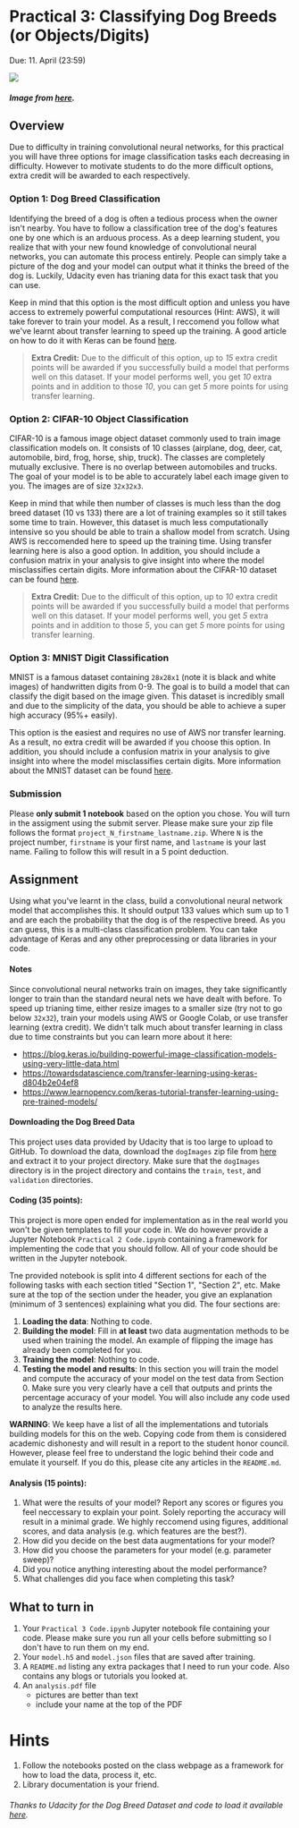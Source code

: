 # Practical 3: Classifying Dog Breeds (or Objects/Digits)

Due: 11. April (23:59)

![](http://www.pngpix.com/wp-content/uploads/2016/02/Dog-PNG-Image-1-500x290.png)
##### Image from [here](http://www.pngpix.com/download/dog-png-image-2).

## Overview
Due to difficulty in training convolutional neural networks, for this practical you will have three options for image classification tasks each decreasing in difficulty. However to motivate students to do the more difficult options, extra credit will be awarded to each respectively.

### Option 1: Dog Breed Classification
Identifying the breed of a dog is often a tedious process when the owner isn't nearby. You have to follow a classification tree of the dog's features one by one which is an arduous process. As a deep learning student, you realize that with your new found knowledge of convolutional neural networks, you can automate this process entirely. People can simply take a picture of the dog and your model can output what it thinks the breed of the dog is. Luckily, Udacity even has trianing data for this exact task that you can use.

Keep in mind that this option is the most difficult option and unless you have access to extremely powerful computational resources (Hint: AWS), it will take forever to train your model. As a result, I reccomend you follow what we've learnt about transfer learning to speed up the training. A good article on how to do it with Keras can be found [here](https://blog.keras.io/building-powerful-image-classification-models-using-very-little-data.html).

> **Extra Credit:** Due to the difficult of this option, up to *15* extra credit points will be awarded if you successfully build a model that performs well on this dataset. If your model performs well, you get *10* extra points and in addition to those *10*, you can get *5* more points for using transfer learning.

### Option 2: CIFAR-10 Object Classification
CIFAR-10 is a famous image object dataset commonly used to train image classification models on. It consists of 10 classes (airplane, dog, deer, cat, automobile, bird, frog, horse, ship, truck). The classes are completely mutually exclusive. There is no overlap between automobiles and trucks. The goal of your model is to be able to accurately label each image given to you. The images are of size `32x32x3`. 

Keep in mind that while then number of classes is much less than the dog breed dataset (10 vs 133) there are a lot of training examples so it still takes some time to train. However, this dataset is much less computationally intensive so you should be able to train a shallow model from scratch. Using AWS is reccomended here to speed up the training time. Using transfer learning here is also a good option. In addition, you should include a confusion matrix in your analysis to give insight into where the model misclassifies certain digits. More information about the CIFAR-10 dataset can be found [here](https://www.cs.toronto.edu/~kriz/cifar.html).

> **Extra Credit:** Due to the difficult of this option, up to *10* extra credit points will be awarded if you successfully build a model that performs well on this dataset. If your model performs well, you get *5* extra points and in addition to those *5*, you can get *5* more points for using transfer learning.

### Option 3: MNIST Digit Classification
MNIST is a famous dataset containing `28x28x1` (note it is black and white images) of handwritten digits from 0-9. The goal is to build a model that can classify the digit based on the image given. This dataset is incredibly small and due to the simplicity of the data, you should be able to achieve a super high accuracy (95%+ easily). 

This option is the easiest and requires no use of AWS nor transfer learning. As a result, no extra credit will be awarded if you choose this option. In addition, you should include a confusion matrix in your analysis to give insight into where the model misclassifies certain digits. More information about the MNIST dataset can be found [here](http://yann.lecun.com/exdb/mnist/).

### Submission
Please **only submit 1 notebook** based on the option you chose. You will turn in the assigment using the submit server. Please make sure your zip file follows the format `project_N_firstname_lastname.zip`. Where `N` is the project number, `firstname` is your first name, and `lastname` is your last name. Failing to follow this will result in a 5 point deduction.

## Assignment
Using what you've learnt in the class, build a convolutional neural network model that accomplishes this. It should output 133  values which sum up to 1 and are each the probability that the dog is of the respective breed. As you can guess, this is a multi-class classification problem. You can take advantage of Keras and any other preprocessing or data libraries in your code.

#### Notes
Since convolutional neural networks train on images, they take significantly longer to train than the standard neural nets we have dealt with before. To speed up trianing time, either resize images to a smaller size (try not to go below `32x32`), train your models using AWS or Google Colab, or use transfer learning (extra credit). We didn't talk much about transfer learning in class due to time constraints but you can learn more about it here:
* https://blog.keras.io/building-powerful-image-classification-models-using-very-little-data.html
* https://towardsdatascience.com/transfer-learning-using-keras-d804b2e04ef8
* https://www.learnopencv.com/keras-tutorial-transfer-learning-using-pre-trained-models/

#### Downloading the Dog Breed Data
This project uses data provided by Udacity that is too large to upload to GitHub. To download the data, download the `dogImages` zip file from [here](https://s3-us-west-1.amazonaws.com/udacity-aind/dog-project/dogImages.zip) and extract it to your project directory. Make sure that the `dogImages` directory is in the project directory and contains the `train`, `test`, and `validation` directories.

#### Coding (35 points):
This project is more open ended for implementation as in the real world you won't be given templates to fill your code in. We do however provide a Jupyter Notebook `Practical 2 Code.ipynb` containing a framework for implementing the code that you should follow. All of your code should be written in the Jupyter notebook.

Tne provided notebook is split into 4 different sections for each of the following tasks with each section titled "Section 1", "Section 2", etc. Make sure at the top of the section under the header, you give an explanation (minimum of 3 sentences) explaining what you did. The four sections are:

1. **Loading the data**: Nothing to code.
2. **Building the model**: Fill in **at least** two data augmentation methods to be used when training the model. An example of flipping the image has already been completed for you.
3. **Training the model**: Nothing to code.
4. **Testing the model and results**: In this section you will train the model and compute the accuracy of your model on the test data from Section 0. Make sure you very clearly have a cell that outputs and prints the percentage accuracy of your model. You will also include any code used to analyze the results here.

**WARNING**: We keep have a list of all the implementations and tutorials building models for this on the web. Copying code from them is considered academic dishonesty and will result in a report to the student honor council. However, please feel free to understand the logic behind their code and emulate it yourself. If you do this, please cite any articles in the `README.md`.

#### Analysis (15 points):
1. What were the results of your model? Report any scores or figures you feel neccessary to explain your point. Solely reporting the accuracy will result in a minimal grade. We highly reccomend using figures, additional scores, and data analysis (e.g. which features are the best?).
2. How did you decide on the best data augmentations for your model?
3. How did you choose the parameters for your model (e.g. parameter sweep)?
4. Did you notice anything interesting about the model performance?
5. What challenges did you face when completing this task?

## What to turn in

1. Your `Practical 3 Code.ipynb` Jupyter notebook file containing your code. Please make sure you run all your cells before submitting so I don't have to run them on my end.
2. Your `model.h5` and `model.json` files that are saved after training.
3. A `README.md` listing any extra packages that I need to run your code. Also contains any blogs or tutorials you looked at. 
4. An `analysis.pdf` file
    - pictures are better than text
    - include your name at the top of the PDF

# Hints

1. Follow the notebooks posted on the class webpage as a framework for how to load the data, process it, etc.
2. Library documentation is your friend.


###### Thanks to Udacity for the Dog Breed Dataset and code to load it available <a href="https://github.com/mahavird/dog-project">here</a>.

